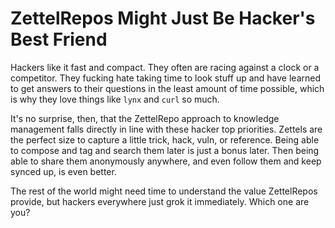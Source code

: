 # ZettelRepos Might Just Be Hacker's Best Friend

Hackers like it fast and compact. They often are racing against a clock
or a competitor. They fucking hate taking time to look stuff up and have
learned to get answers to their questions in the least amount of time
possible, which is why they love things like `lynx` and `curl` so much.

It's no surprise, then, that the ZettelRepo approach to knowledge
management falls directly in line with these hacker top priorities.
Zettels are the perfect size to capture a little trick, hack, vuln, or
reference. Being able to compose and tag and search them later is just a
bonus later. Then being able to share them anonymously anywhere, and
even follow them and keep synced up, is even better.

The rest of the world might need time to understand the value
ZettelRepos provide, but hackers everywhere just grok it immediately.
Which one are you?
